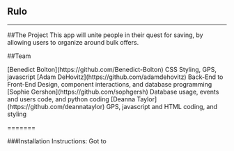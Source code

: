 Rulo
-------------
-------------


##The Project
This app will unite people in their quest for saving, by allowing users to organize around bulk offers. 


##Team

<p> [Benedict Bolton](https://github.com/Benedict-Bolton) CSS Styling, GPS, javascript [Adam DeHovitz](https://github.com/adamdehovitz) Back-End to Front-End Design, component interactions, and database programming [Sophie Gershon](https://github.com/sophgersh) Database usage, events and users code, and python coding [Deanna Taylor](https://github.com/deannataylor) GPS, javascript and HTML coding, and styling </p>

=======

###Installation Instructions:
Got to <url>
